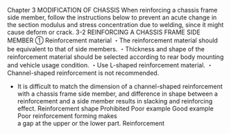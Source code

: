 Chapter 3
MODIFICATION OF CHASSIS
When reinforcing a chassis frame side member, follow the instructions below to prevent an acute
change in the section modulus and stress concentration due to welding, since it might cause
deform or crack.
3-2 REINFORCING A CHASSIS FRAME SIDE MEMBER
① Reinforcement material
・The reinforcement material should be equivalent to that of side members.
・Thickness and shape of the reinforcement material should be selected according to rear body
mounting and vehicle usage condition.
・Use L-shaped reinforcement material.
・Channel-shaped reinforcement is not recommended.
- It is difficult to match the dimension of a channel-shaped reinforcement with a chassis
frame side member, and difference in shape between a reinforcement and a side member
results in slacking and reinforcing effect.
Reinforcement shape
Prohibited
Poor example
Good example
Poor reinforcement forming makes      
a gap at the upper or the lower part.
Reinforcement